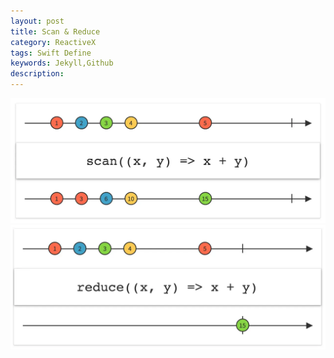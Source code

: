 ```yaml
---  
layout: post
title: Scan & Reduce
category: ReactiveX
tags: Swift Define
keywords: Jekyll,Github
description: 
---  
```





![](/assets/postAssets/2017/15005415122735.webp)
![](/assets/postAssets/2017/15005415564921.webp)


